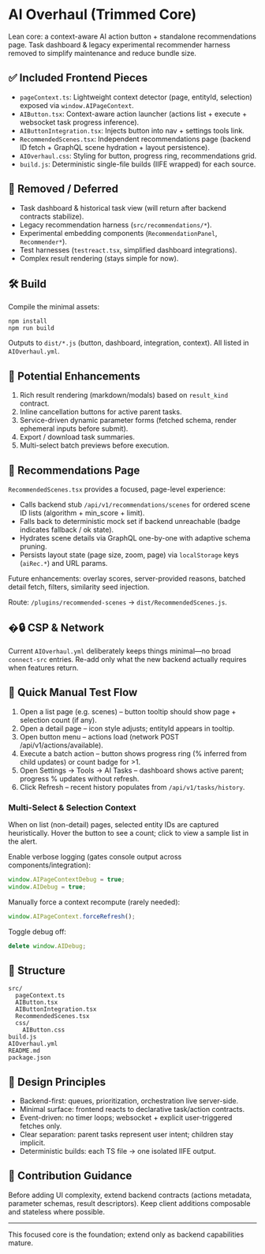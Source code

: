# AI Overhaul (Trimmed Core)

Lean core: a context-aware AI action button + standalone recommendations page. Task dashboard & legacy experimental recommender harness removed to simplify maintenance and reduce bundle size.

## ✅ Included Frontend Pieces

- `pageContext.ts`: Lightweight context detector (page, entityId, selection) exposed via `window.AIPageContext`.
- `AIButton.tsx`: Context-aware action launcher (actions list + execute + websocket task progress inference).
- `AIButtonIntegration.tsx`: Injects button into nav + settings tools link.
- `RecommendedScenes.tsx`: Independent recommendations page (backend ID fetch + GraphQL scene hydration + layout persistence).
- `AIOverhaul.css`: Styling for button, progress ring, recommendations grid.
- `build.js`: Deterministic single-file builds (IIFE wrapped) for each source.

## 🧹 Removed / Deferred

- Task dashboard & historical task view (will return after backend contracts stabilize).
- Legacy recommendation harness (`src/recommendations/*`).
- Experimental embedding components (`RecommendationPanel`, `Recommender*`).
- Test harnesses (`testreact.tsx`, simplified dashboard integrations).
- Complex result rendering (stays simple for now).

## 🛠 Build

Compile the minimal assets:

```
npm install
npm run build
```

Outputs to `dist/*.js` (button, dashboard, integration, context). All listed in `AIOverhaul.yml`.

## 🔭 Potential Enhancements

1. Rich result rendering (markdown/modals) based on `result_kind` contract.
2. Inline cancellation buttons for active parent tasks.
3. Service-driven dynamic parameter forms (fetched schema, render ephemeral inputs before submit).
4. Export / download task summaries.
5. Multi-select batch previews before execution.

## 🎯 Recommendations Page

`RecommendedScenes.tsx` provides a focused, page-level experience:
* Calls backend stub `/api/v1/recommendations/scenes` for ordered scene ID lists (algorithm + min_score + limit).
* Falls back to deterministic mock set if backend unreachable (badge indicates fallback / ok state).
* Hydrates scene details via GraphQL one-by-one with adaptive schema pruning.
* Persists layout state (page size, zoom, page) via `localStorage` keys (`aiRec.*`) and URL params.

Future enhancements: overlay scores, server-provided reasons, batched detail fetch, filters, similarity seed injection.

Route: `/plugins/recommended-scenes` → `dist/RecommendedScenes.js`.

## �🔒 CSP & Network

Current `AIOverhaul.yml` deliberately keeps things minimal—no broad `connect-src` entries. Re-add only what the new backend actually requires when features return.

## 🧪 Quick Manual Test Flow

1. Open a list page (e.g. scenes) – button tooltip should show page + selection count (if any).
2. Open a detail page – icon style adjusts; entityId appears in tooltip.
3. Open button menu – actions load (network POST /api/v1/actions/available).
4. Execute a batch action – button shows progress ring (% inferred from child updates) or count badge for >1.
5. Open Settings → Tools → AI Tasks – dashboard shows active parent; progress % updates without refresh.
6. Click Refresh – recent history populates from `/api/v1/tasks/history`.

### Multi-Select & Selection Context
When on list (non-detail) pages, selected entity IDs are captured heuristically. Hover the button to see a count; click to view a sample list in the alert.

Enable verbose logging (gates console output across components/integration):
```js
window.AIPageContextDebug = true;
window.AIDebug = true;
```
Manually force a context recompute (rarely needed):
```js
window.AIPageContext.forceRefresh();
```
Toggle debug off:
```js
delete window.AIDebug;
```

## 📁 Structure

```
src/
  pageContext.ts
  AIButton.tsx
  AIButtonIntegration.tsx
  RecommendedScenes.tsx
  css/
    AIButton.css
build.js
AIOverhaul.yml
README.md
package.json
```

## 🧩 Design Principles

- Backend-first: queues, prioritization, orchestration live server-side.
- Minimal surface: frontend reacts to declarative task/action contracts.
- Event-driven: no timer loops; websocket + explicit user-triggered fetches only.
- Clear separation: parent tasks represent user intent; children stay implicit.
- Deterministic builds: each TS file → one isolated IIFE output.

## 🤝 Contribution Guidance

Before adding UI complexity, extend backend contracts (actions metadata, parameter schemas, result descriptors). Keep client additions composable and stateless where possible.

---
This focused core is the foundation; extend only as backend capabilities mature.
